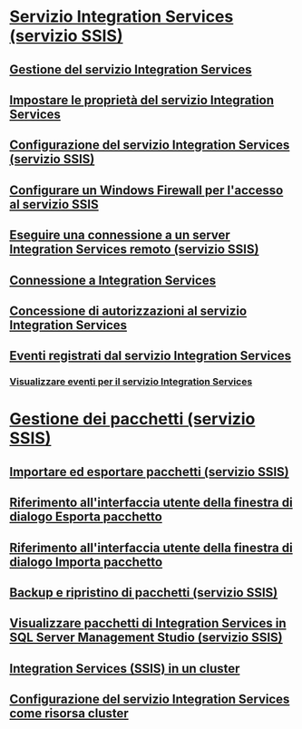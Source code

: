 # [Servizio Integration Services (servizio SSIS)](integration-services-service-ssis-service.md)
## [Gestione del servizio Integration Services](../manage-the-integration-services-service.md)
## [Impostare le proprietà del servizio Integration Services](../set-the-properties-of-the-integration-services-service.md)
## [Configurazione del servizio Integration Services (servizio SSIS)](../configuring-the-integration-services-service-ssis-service.md)
## [Configurare un Windows Firewall per l'accesso al servizio SSIS](../configure-a-windows-firewall-for-access-to-the-ssis-service.md)
## [Eseguire una connessione a un server Integration Services remoto (servizio SSIS)](../connect-to-a-remote-integration-services-server-ssis-service.md)
## [Connessione a Integration Services](../connect-to-integration-services.md)
## [Concessione di autorizzazioni al servizio Integration Services](../grant-permissions-to-integration-services-service.md)
## [Eventi registrati dal servizio Integration Services](events-logged-by-the-integration-services-service.md)
### [Visualizzare eventi per il servizio Integration Services](../view-events-for-the-integration-services-service.md)
# [Gestione dei pacchetti (servizio SSIS)](package-management-ssis-service.md)
## [Importare ed esportare pacchetti (servizio SSIS)](../import-and-export-packages-ssis-service.md)
## [Riferimento all'interfaccia utente della finestra di dialogo Esporta pacchetto](../export-package-dialog-box-ui-reference.md)
## [Riferimento all'interfaccia utente della finestra di dialogo Importa pacchetto](../import-package-dialog-box-ui-reference.md)
## [Backup e ripristino di pacchetti (servizio SSIS)](../package-backup-and-restore-ssis-service.md)
## [Visualizzare pacchetti di Integration Services in SQL Server Management Studio (servizio SSIS)](../view-integration-services-packages-in-sql-server-management-studio-ssis-service.md)
## [Integration Services (SSIS) in un cluster](integration-services-ssis-in-a-cluster.md)
## [Configurazione del servizio Integration Services come risorsa cluster](../configure-the-integration-services-service-as-a-cluster-resource.md)
